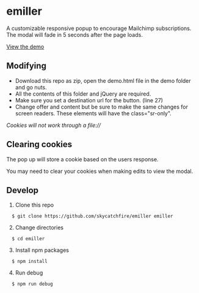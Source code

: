 # emiller
A customizable responsive popup to encourage Mailchimp subscriptions. The modal will fade in 5 seconds after the page loads.

[View the demo](https://skycatchfire.github.io/emiller/demo/demo.html)

## Modifying 
- Download this repo as zip, open the demo.html file in the demo folder and go nuts.
- All the contents of this folder and jQuery are required.
- Make sure you set a destination url for the button. (line 27)
- Change offer and content but be sure to make the same changes for screen readers. These elements will have the class="sr-only".

*Cookies will not work through a file://*

## Clearing cookies
The pop up will store a cookie based on the users response.

You may need to clear your cookies when making edits to view the modal.

## Develop

1. Clone this repo

```
  $ git clone https://github.com/skycatchfire/emiller emiller
```

2. Change directories

```
  $ cd emiller
```

3. Install npm packages

```
  $ npm install
```

4. Run debug

```
  $ npm run debug
```
